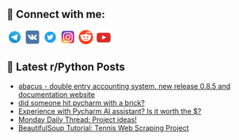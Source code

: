 ## 🔎 Connect with me:
[<img src="https://github.com/bullbesh/bullbesh/blob/main/images/Telegram.png" width="32" height="32" />](https://t.me/bullbesh)
[<img src="https://github.com/bullbesh/bullbesh/blob/main/images/VK.png" width="32" height="32" />](https://vk.com/bullbesh)
[<img src="https://github.com/bullbesh/bullbesh/blob/main/images/Twitter.png" width="32" height="32" />](https://twitter.com/bullbesh1)
[<img src="https://github.com/bullbesh/bullbesh/blob/main/images/Instagram.png" width="32" height="32" />](https://www.instagram.com/bullbesh)
[<img src="https://github.com/bullbesh/bullbesh/blob/main/images/Reddit.png" width="32" height="32" />](https://www.reddit.com/user/bullbesh)
[<img src="https://github.com/bullbesh/bullbesh/blob/main/images/YouTube.png" width="32" height="32" />](https://www.youtube.com/channel/UCtfjRs6uzgq5mfm8S06WTcg)

## 📕 Latest r/Python Posts
<!-- BLOG-POST-LIST:START -->
- [abacus - double entry accounting system, new release 0.8.5 and documentation website](https://www.reddit.com/r/Python/comments/191ad5d/abacus_double_entry_accounting_system_new_release/)
- [did someone hit pycharm with a brick?](https://www.reddit.com/r/Python/comments/1917rxi/did_someone_hit_pycharm_with_a_brick/)
- [Experience with Pycharm AI assistant? Is it worth the $?](https://www.reddit.com/r/Python/comments/19174cs/experience_with_pycharm_ai_assistant_is_it_worth/)
- [Monday Daily Thread: Project ideas!](https://www.reddit.com/r/Python/comments/1916taf/monday_daily_thread_project_ideas/)
- [BeautifulSoup Tutorial: Tennis Web Scraping Project](https://www.reddit.com/r/Python/comments/1913pwb/beautifulsoup_tutorial_tennis_web_scraping_project/)
<!-- BLOG-POST-LIST:END -->
